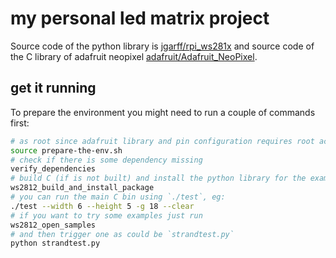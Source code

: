 # my personal led matrix project

Source code of the python library is [jgarff/rpi_ws281x](https://github.com/jgarff/rpi_ws281x) and source code of the C library of adafruit neopixel [adafruit/Adafruit_NeoPixel](https://github.com/adafruit/Adafruit_NeoPixel).

## get it running

To prepare the environment you might need to run a couple of commands first:

```bash
# as root since adafruit library and pin configuration requires root access
source prepare-the-env.sh
# check if there is some dependency missing
verify_dependencies
# build C (if is not built) and install the python library for the examples to run
ws2812_build_and_install_package
# you can run the main C bin using `./test`, eg:
./test --width 6 --height 5 -g 18 --clear
# if you want to try some examples just run
ws2812_open_samples
# and then trigger one as could be `strandtest.py`
python strandtest.py
```
